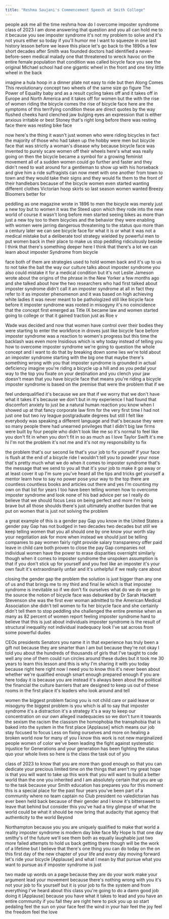 ```yaml
---
title: "Reshma Saujani's Commencement Speech at Smith College"
---
```


people ask me all the time reshma how do I overcome imposter syndrome
class of 2023 I am done answering that question and you all can hold me to it
because you see imposter syndrome it's not my problem to solve
and it's not yours either so today if you'll humor me I want to
squeeze in one last history lesson before we leave this place
let's go back to the 1890s a few short decades after Smith was founded
doctors had identified a never-before-seen medical malady one
that threatened to wreck havoc on the entire female population
that condition was called bicycle face you see the original Michael school had
one gigantic wheel in the front and one tiny little wheel in the back

imagine a hula hoop in a dinner plate not easy to ride
but then Along Comes This revolutionary concept two wheels of the same size
go figure The Power of Equality baby and as a result cycling takes off and it
takes off in Europe and North America and it takes off for women
but the with the rise of women riding the bicycle comes the rise of bicycle face
here are the symptoms of this terrifying condition
these are direct quotes by the way flushed cheeks hard clenched jaw bulging eyes
an expression that is either anxious irritable or best Stoney
that's right long before there was resting face there was resting bike face


now here's the thing it wasn't just women who were riding
bicycles in fact the majority of those who had taken up the hobby were men
but bicycle face that was strictly a woman's disease why
because bicycle face was invented to purely scare women off their wheels
here's what was really going on then the bicycle
became a symbol for a growing feminist movement
all of a sudden women could go further and faster and they didn't need to wait
around for a gentleman to show up with his horseback and give him a ride
suffragists can now meet with one another from town to town and they would
take their signs and they would fix them to the front of their handlebars
because of the bicycle women even started wanting different clothes
Victorian hoop skirts so last season women wanted Breezy Bloomers better for


peddling as one magazine wrote in 1896 to men the
bicycle was merely just a new toy but to women
it was the Steed upon which they rode into the new world
of course it wasn't long before men started seeing bikes as more than just a
new toy too to them bicycles and the behavior they were enabling with
women were jarring dangerous threatening to the status quo
more than a century later we can see bicycle face for what it is or what it was
not a medical mistake but a deliberate tool
strategy wielded by powerful men to put women back in their place to make us
stop peddling ridiculously beside I think that there's something deeper here
I think that there's a lot we can learn about imposter Syndrome from bicycle


face both of them are strategies used to hold
women back and it's up to us to not take the bait
the way our culture talks about imposter
syndrome you also could mistake it for a medical condition but it's not
Leslie Jameson wrote about the origins of the phrase in the New Yorker a few
months ago and she talked about how the two researchers who had first talked
about imposter syndrome didn't call it an imposter syndrome at all
in fact they refer to it as imposter phenomenon and it was based on high
achieving white ladies it was never meant to be pathologized
still like bicycle face before it imposter syndrome was rooted in misogyny
it's no coincidence that the concept first emerged as Title IX became law and
women started going to college or that it gained traction just as Roe v


Wade was decided and now that women have control over their bodies
they were starting to enter the workforce in droves
just like bicycle face before imposter syndrome was a reaction to women's
progress but this time the backlash was even more Insidious
which is why today instead of telling you how to overcome imposter syndrome
we're going to question the whole concept and I want to do that by breaking down
some lies we're told about an imposter syndrome starting with the big one
that maybe there's something wrong with you
that imposter syndrome is grounded in actual deficiency
imagine you're riding a bicycle up a hill and as you pedal your way to the
top you fixate on your destination and you clench your jaw
doesn't mean that you have bicycle face that means you're riding a bicycle
imposter syndrome is based on the premise that were the problem that if we


feel underqualified it's because we are that if we worry that we don't have what
it takes it's because we don't but in my experience I had found that
discomfort anxiety to just be a natural human reaction
you know when I showed up at that fancy corporate law firm for the very first
time I had not just one but two ivy league postgraduate degrees
but still I felt like everybody was speaking a different language
and that's because they were so many people there had unearned
privileges that I didn't big law firms were built by four people
who didn't look like me so it's normal to feel like you don't fit in
when you don't fit in so as much as I love Taylor Swift it's me hi
I'm not the problem it's not me and it's not my responsibility to fix


the problem that's our second lie that's your job to fix yourself
if your face is flush at the end of a bicycle ride I wouldn't tell you to
powder your nose that's pretty much what we do when it
comes to imposter syndrome that's the message that we send to you all that
it's your job to make it go away or at least cover it up
I'm sure you've heard all the tips and tricks get yourself a mentor learn how
to say no power pose your way to the top there are countless countless books and
articles out there and yes I'm counting my own on that list
for years I too have been telling women how to overcome imposter syndrome
and look none of his bad advice per se I really do believe that we should focus
Less on being perfect and more I'm being brave
but all those shoulds there's just ultimately another burden that we put on
women that is just not solving the problem


a great example of this is a gender pay Gap you know in the United States a
gender pay Gap has not budged in two decades two decades
but still we keep telling women that you all should one by one know your worth
slay your negotiation ask for more when instead we should just be telling
companies to pay women fairly right provide salary transparency offer paid
leave in child care both proven to close the pay Gap companies
not individual women have the power to erase disparities overnight
similarly though when it comes to imposter syndrome the unspoken
assumption is that if you don't stick up for yourself
and you feel like an imposter it's your own fault
it's extraordinarily unfair and it's unhelpful if we really care about


closing the gender gap the problem the solution is just bigger
than any one of us and that brings me to my third and final lie
which is that imposter syndrome is inevitable
so if we don't fix ourselves what do we do we go to the source
the notion of bicycle face was debunked by Dr Sarah Hackett Stevenson she was
the first ever woman admitted to the American Medical Association
she didn't tell women to fix her bicycle face
and she certainly didn't tell them to stop peddling
she challenged the entire premise when as many as 82 percent of women
report feeling imposter syndrome hard to believe that this is just about
individuals imposter syndrome is the result of structural inequality
not individual inadequacy look I've sat across from some powerful dudes

CEOs presidents Senators you name it in that experience has truly been a gift
not because they are smarter than I am but because they're not okay
I told you about the hundreds of thousands of girls that I've taught to
code well any one of them could run circles around these dudes
but it took me 30 years to learn this lesson
and this is why I'm sharing it with you today because right here right now I
need you to know this it's never been about whether we're
qualified enough smart enough prepared enough if you are here today it is
because you are instead it's always been about the
political the financial the culture barriers that are designed to keep us
out of these rooms in the first place it's leaders who look around and tell

women the biggest problem facing you is not child care or paid leave or misogyny
the biggest problem is you which is all to say that imposter
syndrome it's a distraction it's a strategy
it's a way to keep our concentration on our own alleged inadequacies so we don't
turn it towards the sexism the racism the classism the homophobia the
transphobia that is baked into the system in the first place [Applause]
which means our job stay focused to focus Less on fixing ourselves
and more on healing a broken world now for many of you I know this work is
not new marginalized people women of color we've been leading the fight against
systematic Injustice for Generations and your generation has been fighting
the status quo your whole lives so here is the class the task out of you

class of 2023 to know that you are more than good enough
so that you can dedicate your precious limited time on the things that aren't
my great hope is that you will want to take up this
work that you will want to build a better world than the one you inherited
and I am absolutely certain that you are up to the task
because your Smith education has prepares you for this moment
this is a special place for the past four years you've been part
of a community where no team captain no Club president no valedictorian has ever
been held back because of their gender and I know it's bittersweet to leave
that behind but consider this you've had a tiny glimpse
of what the world could be what it should be
now bring that audacity that agency that authenticity to the world Beyond

Northampton because you you are uniquely qualified to make that world a reality
imposter syndrome is modern day bike face
My Hope Is that one day smithy's of the future we'll see them both
as equally laughable just two more failed attempts to hold us back
getting there though will be the work of a lifetime
but I believe that there's one thing you
can do today on the on this first day of the new chapter of your life and every
day moving forward let's ride your bicycle [Applause] and what I mean by that
pursue what you want to pursue as if imposter syndrome is just

two made up words on a page because they are do your work
make your argument lead your movement because there's nothing wrong with you
it's not your job to fix yourself but it is your job to fix the system
and from everything I've heard about this class you're going to do a damn
good job doing it [Applause] because you have what it takes to lead
and you have an entire community if you fall they are right here to pick you up
so start pedaling feel the sun on your face feel the wind in your hair
feel the joy feel the freedom feel the love
